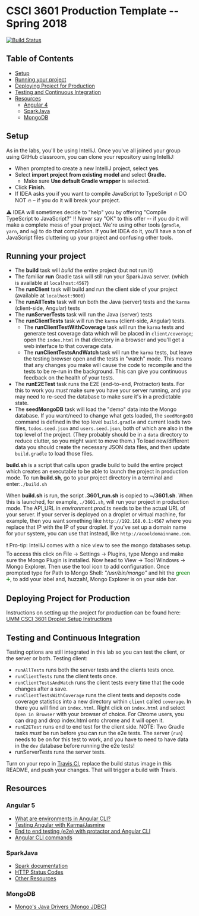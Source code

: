 # CSCI 3601 Production Template -- Spring 2018
[![Build Status](https://travis-ci.org/CMenne/Emotion-Tracker.svg?branch=master)](https://travis-ci.org/CMenne/Emotion-Tracker.svg?branch=master)

<!-- TOC depthFrom:1 depthTo:5 withLinks:1 updateOnSave:1 orderedList:0 -->
## Table of Contents
- [Setup](#setup)
- [Running your project](#running-your-project)
- [Deploying Project for Production](#deploying-project-for-production)
- [Testing and Continuous Integration](#testing-and-continuous-integration)
- [Resources](#resources)
	- [Angular 4](#angular-4)
	- [SparkJava](#sparkjava)
	- [MongoDB](#mongodb)

<!-- /TOC -->

## Setup

As in the labs, you'll be using IntelliJ. Once you've all joined your
group using GitHub classroom, you can clone your repository using IntelliJ:

- When prompted to create a new IntelliJ project, select **yes**.
- Select **import project from existing model** and select **Gradle.**
  - Make sure **Use default Gradle wrapper** is selected.
- Click **Finish.**
- If IDEA asks you if you want to compile JavaScript to TypeScript :fire: DO NOT :fire: – if you do it will break your project.

:warning: IDEA will sometimes decide to "help" you by offering
"Compile TypeScript to JavaScript?" :bangbang: *Never* say "OK" to this
offer -- if you do it will make a complete mess of your project. We're
using other tools (`gradle`, `yarn`, and `ng`) to do that compilation. 
If you let IDEA do it, you'll
have a ton of JavaScript files cluttering up your project and confusing other
tools.

## Running your project

- The **build** task will _build_ the entire project (but not run it)
- The familiar **run** Gradle task will still run your SparkJava server.
(which is available at ``localhost:4567``)
- The **runClient** task will build and run the client side of your project (available at ``localhost:9000``)
- The **runAllTests** task will run both the Java (server) tests and the `karma` (client-side, Angular) tests
- The **runServerTests** task will run the Java (server) tests
- The **runClientTests** task will run the `karma` (client-side, Angular) tests. 
   * The **runClientTestWithCoverage** task will run the `karma` tests and generate test coverage data which will be placed in `client/coverage`; open the `index.html` in that directory in a browser and you'll get a web interface to that coverage data.
   * The **runClientTestsAndWatch** task will run the `karma` tests, but leave the testing browser open and the tests in "watch" mode. This means that any changes you make will cause the code to recompile and the tests to be re-run in the background. This can give you continuous feedback on the health of your tests.
- The **runE2ETest** task runs the E2E (end-to-end, Protractor) tests. For this to work you _must_ make sure you have your server running, and you may need to re-seed the database to make sure it's in a predictable state.
- The **seedMongoDB** task will load the "demo" data into the Mongo database. If you want/need to change what gets loaded, the `seedMongoDB` command is defined in the top level `build.gradle` and current loads two files, `todos.seed.json` and `users.seed.json`, both of which are also in the top level of the project. (They probably should be in a `data` directory to reduce clutter, so you might want to move them.) To load new/different data you should create the necessary JSON data files, and then update `build.gradle` to load those files.

**build.sh** is a script that calls upon gradle build to build the entire project which creates an executable to be able to launch the
project in production mode. To run **build.sh**, go to your project directory in a terminal and enter:``./build.sh``

When **build.sh** is run, the script **.3601_run.sh** is copied to ~/**3601.sh**. When this is launched, for example, ``./3601.sh``, will run your project in production mode. The API_URL in _environment.prod.ts_ needs to be
the actual URL of your server. If your server is deployed on a droplet or virtual machine, for example, then you want something like 
`http://192.168.0.1:4567` where you replace that IP with the IP of your droplet. If you've set up a domain name for your system, you can use that instead, like `http://acooldomainname.com`.

:exclamation: Pro-tip: IntelliJ comes with a nice view to see the mongo databases setup.
To access this click on File -> Settings -> Plugins, type Mongo and make sure the Mongo Plugin is installed.
Now head to View -> Tool Windows -> Mongo Explorer. Then use the tool icon to add configuration.
Once prompted type for Path to Mongo Shell: _"/usr/bin/mongo"_
and hit the <span style="color:green">green :heavy_plus_sign:</span>, to add your label and, huzzah!, Mongo Explorer is on your side bar.

## Deploying Project for Production 
Instructions on setting up the project for production can be found here: 
[UMM CSCI 3601 Droplet Setup Instructions](https://gist.github.com/pluck011/d968c2280cc9dc190a294eaf149b1c6e)

## Testing and Continuous Integration

Testing options are still integrated in this lab so you can test the client, or the server or both.
Testing client:
* `runAllTests` runs both the server tests and the clients tests once.
* `runClientTests` runs the client tests once.
* `runClientTestsAndWatch` runs the client tests every time that the code changes after a save.
* `runClientTestsWithCoverage` runs the client tests and deposits code coverage statistics into a new directory within `client` called `coverage`. In there you will find an `index.html`. Right click on `index.html` and select `Open in Browser` with your browser of choice. For Chrome users, you can drag and drop index.html onto chrome and it will open it.  
* `runE2ETest` runs end to end test for the client side. NOTE: Two Gradle tasks _must_ be run before you can run the e2e tests. 
The server (`run`) needs to be on for this test to work, and you have to
need to have data in the `dev` database before running the e2e tests!
* runServerTests runs the server tests.

Turn on your repo in [Travis CI][travis], replace the build status image in this README, and push your changes. That will trigger a build with Travis.

## Resources

### Angular 5

- [What are environments in Angular CLI?][environments]
- [Testing Angular with Karma/Jasmine][angular-karma-jasmine]
- [End to end testing (e2e) with protactor and Angular CLI][e2e-testing]
- [Angular CLI commands](https://github.com/angular/angular-cli/wiki)

### SparkJava
- [Spark documentation][spark-documentation]
- [HTTP Status Codes][status-codes]
- [Other Resources][lab2]

### MongoDB
- [Mongo's Java Drivers (Mongo JDBC)][mongo-jdbc]


[angular-karma-jasmine]: https://codecraft.tv/courses/angular/unit-testing/jasmine-and-karma/
[e2e-testing]: https://coryrylan.com/blog/introduction-to-e2e-testing-with-the-angular-cli-and-protractor
[environments]: http://tattoocoder.com/angular-cli-using-the-environment-option/
[spark-documentation]: http://sparkjava.com/documentation.html
[status-codes]: https://en.wikipedia.org/wiki/List_of_HTTP_status_codes
[lab2]: https://github.com/UMM-CSci-3601/3601-lab2_client-server/blob/master/README.md#resources
[mongo-jdbc]: https://docs.mongodb.com/ecosystem/drivers/java/
[labtasks]: LABTASKS.md
[travis]: https://travis-ci.org/
